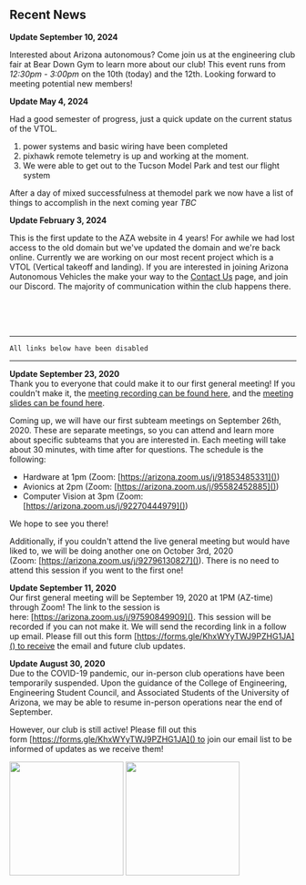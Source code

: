 ## Recent News
**Update September 10, 2024**

Interested about Arizona autonomous? Come join us at the engineering club fair at Bear Down Gym to learn more about our club! 
This event runs from *12:30pm - 3:00pm* on the 10th (today) and the 12th. Looking forward to meeting potential new members!

**Update May 4, 2024**

Had a good semester of progress, just a quick update on the current status of the VTOL.
1) power systems and basic wiring have been completed
2) pixhawk remote telemetry is up and working at the moment.
3) We were able to get out to the Tucson Model Park and test our flight system

After a day of mixed successfulness at themodel park we now have a list of things to accomplish in the next coming year
*TBC*

**Update February 3, 2024**

This is the first update to the AZA website in 4 years! For awhile we had lost access to the old domain but we've updated the domain and we're back online. Currently we are working on our most recent project which is a VTOL (Vertical takeoff and landing). If you are interested in joining Arizona Autonomous Vehicles the make your way to the [Contact Us](./Contact/) page, and join our Discord. The majority of communication within the club happens there.


<br>
<br>
<br>

---

	All links below have been disabled

---
**Update September 23, 2020**   
Thank you to everyone that could make it to our first general meeting! If you couldn't make it, the [meeting recording can be found here](), and the [meeting slides can be found here]().  
  
Coming up, we will have our first subteam meetings on September 26th, 2020. These are separate meetings, so you can attend and learn more about specific subteams that you are interested in. Each meeting will take about 30 minutes, with time after for questions. The schedule is the following: 

- Hardware at 1pm (Zoom: [https://arizona.zoom.us/j/91853485331]())
- Avionics at 2pm (Zoom: [https://arizona.zoom.us/j/95582452885]())
- Computer Vision at 3pm (Zoom: [https://arizona.zoom.us/j/92270444979]())

We hope to see you there!   
  
Additionally, if you couldn't attend the live general meeting but would have liked to, we will be doing another one on October 3rd, 2020 (Zoom: [https://arizona.zoom.us/j/92796130827]()). There is no need to attend this session if you went to the first one!   
  
**Update September 11, 2020**   
Our first general meeting will be September 19, 2020 at 1PM (AZ-time) through Zoom! The link to the session is here: [https://arizona.zoom.us/j/97590849909](). This session will be recorded if you can not make it. We will send the recording link in a follow up email. Please fill out this form [https://forms.gle/KhxWYyTWJ9PZHG1JA]() to receive the email and future club updates.   
  
**Update August 30, 2020**   
Due to the COVID-19 pandemic, our in-person club operations have been temporarily suspended. Upon the guidance of the College of Engineering, Engineering Student Council, and Associated Students of the University of Arizona, we may be able to resume in-person operations near the end of September.   
  
However, our club is still active! Please fill out this form [https://forms.gle/KhxWYyTWJ9PZHG1JA]() to join our email list to be informed of updates as we receive them!

<img src="https://cdn.arizonaautonomous.com/Logos/azengineering.png" width="200"> <img src="https://cdn.arizonaautonomous.com/Logos/uofa.png" width="200">
